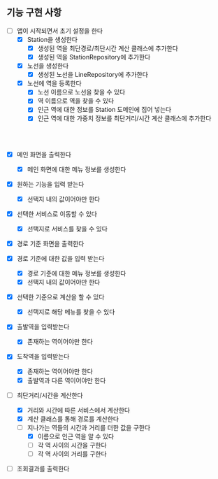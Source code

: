 ## 기능 구현 사항

- [ ] 앱이 시작되면서 초기 설정을 한다
  - [x] Station을 생성한다
    - [x] 생성된 역을 최단경로/최단시간 계산 클래스에 추가한다
    - [x] 생성된 역을 StationRepository에 추가한다
  - [x] 노선을 생성한다
    - [x] 생성된 노선을 LineRepository에 추가한다
  - [x] 노선에 역을 등록한다
    - [x] 노선 이름으로 노선을 찾을 수 있다
    - [x] 역 이름으로 역을 찾을 수 있다
    - [x] 인근 역에 대한 정보를 Station 도메인에 집어 넣는다
    - [x] 인근 역에 대한 가중치 정보를 최단거리/시간 계산 클래스에 추가한다

<br/>

<br/>

- [x] 메인 화면을 출력한다
  - [x] 메인 화면에 대한 메뉴 정보를 생성한다
- [x] 원하는 기능을 입력 받는다
  - [x] 선택지 내의 값이어야만 한다
- [x] 선택한 서비스로 이동할 수 있다
  - [x] 선택지로 서비스를 찾을 수 있다
- [x] 경로 기준 화면을 출력한다
- [x] 경로 기준에 대한 값을 입력 받는다
  - [x] 경로 기준에 대한 메뉴 정보를 생성한다
  - [x] 선택지 내의 값이어야만 한다
- [x] 선택한 기준으로 계산을 할 수 있다
  - [x] 선택지로 해당 메뉴를 찾을 수 있다
- [x] 출발역을 입력받는다
  - [x] 존재하는 역이어야만 한다
- [x] 도착역을 입력받는다
  - [x] 존재하는 역이어야만 한다
  - [x] 출발역과 다른 역이어야만 한다
- [ ] 최단거리/시간을 계산한다
  - [x] 거리와 시간에 따른 서비스에서 계산한다
  - [x] 계산 클래스를 통해 경로를 계산한다 
  - [ ] 지나가는 역들의 시간과 거리를 더한 값을 구한다
    - [x] 이름으로 인근 역을 알 수 있다 
    - [ ] 각 역 사이의 시간을 구한다
    - [ ] 각 역 사이의 거리를 구한다
- [ ] 조회결과를 출력한다

